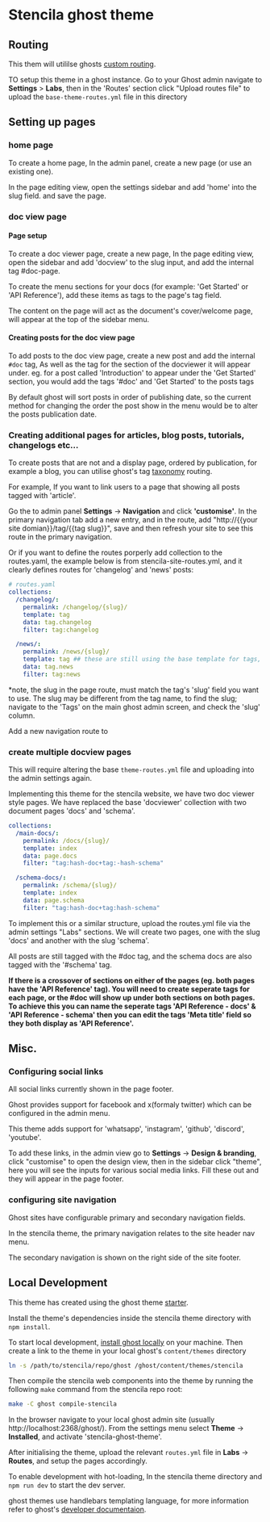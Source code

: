 # Stencila ghost theme

## Routing

This them will utililse ghosts [custom routing](https://ghost.org/docs/themes/routing/).

TO setup this theme in a ghost instance. Go to your Ghost admin navigate to **Settings** > **Labs**, then in the 'Routes' section click "Upload routes file" to upload the `base-theme-routes.yml` file in this directory

## Setting up pages

### home page

To create a home page, In the admin panel, create a new page (or use an existing one).

In the page editing view, open the settings sidebar and add 'home' into the slug field. and save the page.

### doc view page

#### Page setup

To create a doc viewer page, create a new page, In the page editing view, open the sidebar and add 'docview' to the slug input, and add the internal tag #doc-page.

To create the menu sections for your docs (for example: 'Get Started' or 'API Reference'), add these items as tags to the page's tag field.

The content on the page will act as the document's cover/welcome page, will appear at the top of the sidebar menu.

#### Creating posts for the doc view page

To add posts to the doc view page, create a new post and add the internal `#doc` tag, As well as the tag for the section of the docviewer it will appear under. eg. for a post called 'Introduction' to appear under the 'Get Started' section, you would add the tags '#doc' and 'Get Started' to the posts tags

By default ghost will sort posts in order of publishing date, so the current method for changing the order the post show in the menu would be to alter the posts publication date.


### Creating additional pages for articles, blog posts, tutorials, changelogs etc...

To create posts that are not and a display page, ordered by publication, for example a blog, you can utilise ghost's tag [taxonomy](https://ghost.org/docs/themes/routing/#taxonomies) routing.

For example, If you want to link users to a page that showing all posts tagged with 'article'.

Go the to admin panel **Settings** -> **Navigation** and click **'customise'**. In the primary navigation tab add a new entry, and in the route, add "http://{{your site domian}}/tag/{{tag slug}}", save and then refresh your site to see this route in the primary navigation. 

Or if you want to define the routes porperly add collection to the routes.yaml, the example below is from stencila-site-routes.yml, and it clearly defines routes for 'changelog' and 'news' posts:

```yaml
# routes.yaml
collections: 
  /changelog/:
    permalink: /changelog/{slug}/
    template: tag
    data: tag.changelog
    filter: tag:changelog

  /news/:
    permalink: /news/{slug}/
    template: tag ## these are still using the base template for tags, but you can creat and use custom templates
    data: tag.news
    filter: tag:news

```

*note, the slug in the page route, must match the tag's 'slug' field you want to use. The slug may be different from the tag name, to find the slug; navigate to the 'Tags' on the main ghost admin screen, and check the 'slug' column.

Add a new navigation route to 

### create multiple docview pages

This will require altering the base `theme-routes.yml` file and uploading into the admin settings again.

Implementing this theme for the stencila website, we have two doc viewer style pages. We have replaced the base 'docviewer' collection with two document pages 'docs' and 'schema'.

```yml
collections:
  /main-docs/:
    permalink: /docs/{slug}/
    template: index
    data: page.docs
    filter: "tag:hash-doc+tag:-hash-schema"

  /schema-docs/:
    permalink: /schema/{slug}/
    template: index
    data: page.schema
    filter: "tag:hash-doc+tag:hash-schema"
```

To implement this or a similar structure, upload the routes.yml file via the admin settings "Labs" sections. We will create two pages, one with the slug 'docs' and another with the slug 'schema'.

All posts are still tagged with the #doc tag, and the schema docs are also tagged with the '#schema' tag.

__If there is a crossover of sections on either of the pages (eg. both pages have the 'API Reference' tag). You will need to create seperate tags for each page, or the #doc will show up under both sections on both pages. To achieve this you can name the seperate tags 'API Reference - docs' & 'API Reference - schema' then you can edit the tags 'Meta title' field so they both display as 'API Reference'.__



## Misc.

### Configuring social links

All social links currently shown in the page footer.

Ghost provides support for facebook and x(formaly twitter) which can be configured in the admin menu.

This theme adds support for 
'whatsapp', 'instagram', 'github', 'discord', 'youtube'.

To add these links, in the admin view go to **Settings** -> **Design & branding**, click "customise" to open the design view, then in the sidebar click "theme", here you will see the inputs for various social media links. Fill these out and they will appear in the page footer.

### configuring site navigation


Ghost sites have configurable primary and secondary navigation fields.

In the stencila theme, the primary navigation relates to the site header nav menu.

The secondary navigation is shown on the right side of the site footer.


## Local Development

This theme has created using the ghost theme [starter](https://github.com/TryGhost/Starter).

Install the theme's dependencies inside the stencila theme directory with `npm install`.

To start local development, [install ghost locally](https://ghost.org/docs/ghost-cli/) on your machine.
Then create a link to the theme in your local ghost's `content/themes` directory

```bash
ln -s /path/to/stencila/repo/ghost /ghost/content/themes/stencila
```

Then compile the stencila web components into the theme by running the following `make` command from the stencila repo root:

```bash
make -C ghost compile-stencila
```

In the browser navigate to your local ghost admin site (usually http://localhost:2368/ghost/).
From the settings menu select **Theme** -> **Installed**, and activate 'stencila-ghost-theme'.

After initialising the theme, upload the relevant `routes.yml` file in **Labs** -> **Routes**, and setup the pages accordingly.

To enable development with hot-loading, In the stencila theme directory and `npm run dev` to start the dev server.

ghost themes use handlebars templating language, for more information refer to ghost's [developer documentaion](https://ghost.org/docs/themes/).
